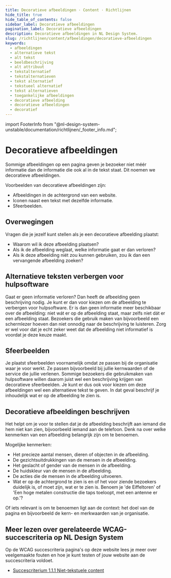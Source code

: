 ```yaml
---
title: Decoratieve afbeeldingen · Content · Richtlijnen
hide_title: true
hide_table_of_contents: false
sidebar_label: Decoratieve afbeeldingen
pagination_label: Decoratieve afbeeldingen
description: Decoratieve afbeeldingen in NL Design System.
slug: /richtlijnen/content/afbeeldingen/decoratieve-afbeeldingen
keywords:
  - afbeeldingen
  - alternatieve tekst
  - alt tekst
  - beeldbeschrijving
  - alt attribuut
  - tekstalternatief
  - tekstalternatieven
  - tekst alternatief
  - tekstueel alternatief
  - tekst alternatieven
  - toegankelijke afbeeldingen
  - decoratieve afbeelding
  - decoratieve afbeeldingen
  - decoratief
---
```


<!-- @license CC0-1.0 -->

import FooterInfo from "@nl-design-system-unstable/documentation/richtlijnen/\_footer_info.md";

# Decoratieve afbeeldingen

Sommige afbeeldingen op een pagina geven je bezoeker niet méér informatie dan de informatie die ook al in de tekst staat. Dit noemen we decoratieve afbeeldingen.

Voorbeelden van decoratieve afbeeldingen zijn:

- Afbeeldingen in de achtergrond van een website.
- Iconen naast een tekst met dezelfde informatie.
- Sfeerbeelden.

## Overwegingen

Vragen die je jezelf kunt stellen als je een decoratieve afbeelding plaatst:

- Waarom wil ik deze afbeelding plaatsen?
- Als ik de afbeelding weglaat, welke informatie gaat er dan verloren?
- Als ik deze afbeelding niét zou kunnen gebruiken, zou ik dan een vervangende afbeelding zoeken?

## Alternatieve teksten verbergen voor hulpsoftware

Gaat er geen informatie verloren? Dan heeft de afbeelding geen beschrijving nodig. Je kunt er dan voor kiezen om de afbeelding te verbergen voor hulpsoftware. Er is dan geen informatie meer beschikbaar over de afbeelding: niet wát er op de afbeelding staat, maar zelfs niet dát er een afbeelding staat. Bezoekers die gebruik maken van bijvoorbeeld een schermlezer hoeven dan niet onnodig naar de beschrijving te luisteren. Zorg er wel voor dat je echt zeker weet dat de afbeelding niet informatief is voordat je deze keuze maakt.

## Sfeerbeelden

Je plaatst sfeerbeelden voornamelijk omdat ze passen bij de organisatie waar je voor werkt. Ze passen bijvoorbeeld bij jullie kernwaarden of de service die jullie verlenen. Sommige bezoekers die gebruikmaken van hulpsoftware willen daarom juist wel een beschrijving krijgen van decoratieve sfeerbeelden. Je kunt er dus ook voor kiezen om deze afbeeldingen wel een alternatieve tekst te geven. In dat geval beschrijf je inhoudelijk wat er op de afbeelding te zien is.

## Decoratieve afbeeldingen beschrijven

Het helpt om je voor te stellen dat je de afbeelding beschrijft aan iemand die hem niet kan zien, bijvoorbeeld iemand aan de telefoon. Denk na over welke kenmerken van een afbeelding belangrijk zijn om te benoemen.

Mogelijke kenmerken:

- Het precieze aantal mensen, dieren of objecten in de afbeelding.
- De gezichtsuitdrukkingen van de mensen in de afbeelding.
- Het geslacht of gender van de mensen in de afbeelding.
- De huidskleur van de mensen in de afbeelding.
- De acties die de mensen in de afbeelding uitvoeren.
- Wat er op de achtergrond te zien is en of het voor ziende bezoekers duidelijk is, of moet zijn, wat er te zien is. Benoem je 'de Eiffeltoren' of 'Een hoge metalen constructie die taps toeloopt, met een antenne er op.'?

Of iets relevant is om te benoemen ligt aan de context: het doel van de pagina en bijvoorbeeld de kern- en merkwaarden van je organisatie.

## Meer lezen over gerelateerde WCAG-succescriteria op NL Design System

Op de WCAG succescriteria pagina's op deze website lees je meer over veelgemaakte fouten en hoe je kunt testen of jouw website aan de succescriteria voldoet.

- [Succescriterium 1.1.1 Niet-tekstuele content](/wcag/1.1.1)

<FooterInfo />
